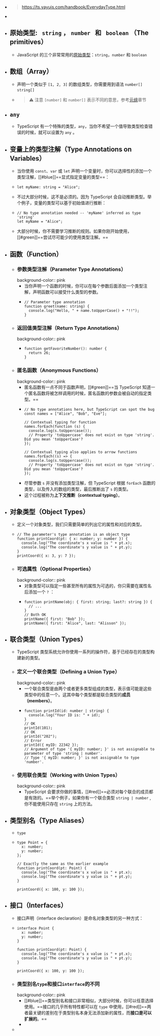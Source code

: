 - > https://ts.yayujs.com/handbook/EverydayType.html
-
- ## 原始类型:   `string` ， `number`   和   `boolean` （The primitives）
	- JavaScript 的三个非常常用的[原始类型](https://developer.mozilla.org/en-US/docs/Glossary/Primitive)：`string`，`number` 和 `boolean`
- ## 数组（Array）
	- 声明一个类似于 `[1, 2, 3]` 的数组类型，你需要用到语法 `number[]` `string[]`
	- > ⚠️ 注意
	  > `[number]` 和 `number[]` 表示不同的意思，参考[元组](https://www.typescriptlang.org/docs/handbook/2/objects.html#tuple-types)章节
- ## `any`
	- TypeScript 有一个特殊的类型，`any`，当你不希望一个值导致类型检查错误的时候，就可以设置为 `any` 。
- ## 变量上的类型注解（Type Annotations on Variables）
	- 当你使用 `const`、`var` 或 `let` 声明一个变量时，你可以选择性的添加一个类型注解，[[#blue]]==显式指定变量的类型==：
	- ```
	  let myName: string = "Alice";
	  ```
	- 不过大部分时候，这不是必须的。因为 TypeScript 会自动推断类型。举个例子，变量的类型可以基于初始值进行推断：
	- ```
	  // No type annotation needed -- 'myName' inferred as type 'string'
	  let myName = "Alice";
	  ```
	- 大部分时候，你不需要学习推断的规则。如果你刚开始使用，[[#green]]==尝试尽可能少的使用类型注解。==
- ## 函数（Function）
	- ### 参数类型注解（Parameter Type Annotations）
	  background-color:: pink
		- 当你声明一个函数的时候，你可以在每个参数后面添加一个类型注解，声明函数可以接受什么类型的参数。
		- ```
		  // Parameter type annotation
		  function greet(name: string) {
		    console.log("Hello, " + name.toUpperCase() + "!!");
		  }
		  ```
	- ### 返回值类型注解（Return Type Annotations）
	  background-color:: pink
		- ```
		  function getFavoriteNumber(): number {
		    return 26;
		  }
		  ```
	- ### 匿名函数（Anonymous Functions）
	  background-color:: pink
		- 匿名函数有一点不同于函数声明，[[#green]]==当 TypeScript 知道一个匿名函数将被怎样调用的时候，匿名函数的参数会被自动的指定类型。==
		- ```
		  // No type annotations here, but TypeScript can spot the bug
		  const names = ["Alice", "Bob", "Eve"];
		   
		  // Contextual typing for function
		  names.forEach(function (s) {
		    console.log(s.toUppercase());
		    // Property 'toUppercase' does not exist on type 'string'. Did you mean 'toUpperCase'?
		  });
		   
		  // Contextual typing also applies to arrow functions
		  names.forEach((s) => {
		    console.log(s.toUppercase());
		    // Property 'toUppercase' does not exist on type 'string'. Did you mean 'toUpperCase'?
		  });
		  ```
		- 尽管参数 `s` 并没有添加类型注解，但 TypeScript 根据 `forEach` 函数的类型，以及传入的数组的类型，最后推断出了 `s` 的类型。
		- 这个过程被称为**上下文推断（contextual typing）**。
- ## 对象类型（Object Types）
	- 定义一个对象类型，我们只需要简单的列出它的属性和对应的类型。
	- ```
	  // The parameter's type annotation is an object type
	  function printCoord(pt: { x: number; y: number }) {
	    console.log("The coordinate's x value is " + pt.x);
	    console.log("The coordinate's y value is " + pt.y);
	  }
	  printCoord({ x: 3, y: 7 });
	  ```
	- ### 可选属性（Optional Properties）
	  background-color:: pink
		- 对象类型可以指定一些甚至所有的属性为可选的，你只需要在属性名后添加一个 `?` ：
		- ```
		  function printName(obj: { first: string; last?: string }) {
		    // ...
		  }
		  // Both OK
		  printName({ first: "Bob" });
		  printName({ first: "Alice", last: "Alisson" });
		  ```
- ## 联合类型（Union Types）
	- TypeScript 类型系统允许你使用一系列的操作符，基于已经存在的类型构建新的类型。
	- ### 定义一个联合类型（Defining a Union Type）
	  background-color:: pink
		- 一个联合类型是由两个或者更多类型组成的类型，表示值可能是这些类型中的任意一个。这其中每个类型都是联合类型的**成员（members）**。
		- ```
		  function printId(id: number | string) {
		    console.log("Your ID is: " + id);
		  }
		  // OK
		  printId(101);
		  // OK
		  printId("202");
		  // Error
		  printId({ myID: 22342 });
		  // Argument of type '{ myID: number; }' is not assignable to parameter of type 'string | number'.
		  // Type '{ myID: number; }' is not assignable to type 'number'.
		  ```
	- ### 使用联合类型（Working with Union Types）
	  background-color:: pink
		- TypeScript 会要求你做的事情，[[#red]]==必须对每个联合的成员都是有效的。==举个例子，如果你有一个联合类型 `string | number` , 你不能使用只存在 `string` 上的方法。
- ## 类型别名（Type Aliases）
	- `type`
	- ```
	  type Point = {
	    x: number;
	    y: number;
	  };
	   
	  // Exactly the same as the earlier example
	  function printCoord(pt: Point) {
	    console.log("The coordinate's x value is " + pt.x);
	    console.log("The coordinate's y value is " + pt.y);
	  }
	   
	  printCoord({ x: 100, y: 100 });
	  ```
- ## 接口（Interfaces）
	- 接口声明（interface declaration）是命名对象类型的另一种方式：
	- ```
	  interface Point {
	    x: number;
	    y: number;
	  }
	   
	  function printCoord(pt: Point) {
	    console.log("The coordinate's x value is " + pt.x);
	    console.log("The coordinate's y value is " + pt.y);
	  }
	   
	  printCoord({ x: 100, y: 100 });
	  ```
	- ### 类型别名`type`和接口`interface`的不同
	  background-color:: pink
		- [[#blue]]==类型别名和接口非常相似，大部分时候，你可以任意选择使用。==接口的几乎所有特性都可以在 `type` 中使用，[[#red]]==两者最关键的差别在于类型别名本身无法添加新的属性，而**接口是可以扩展的**。==
		-
	-